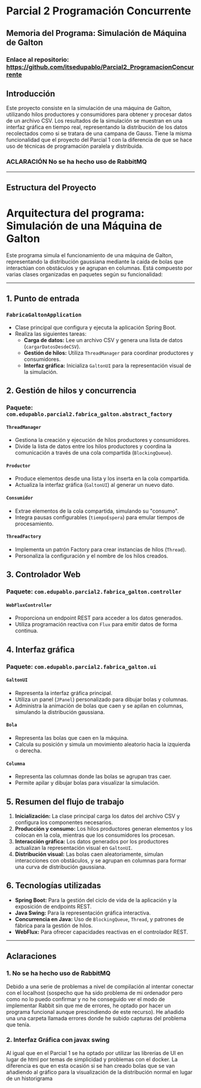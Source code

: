 
# Parcial 2 Programación Concurrente
## Memoria del Programa: Simulación de Máquina de Galton

### Enlace al repositorio: https://github.com/itsedupablo/Parcial2_ProgramacionConcurrente

## Introducción
Este proyecto consiste en la simulación de una máquina de Galton, utilizando hilos productores y consumidores para obtener y procesar datos de un archivo CSV. Los resultados de la simulación se muestran en una interfaz gráfica en tiempo real, representando la distribución de los datos recolectados como si se tratara de una campana de Gauss.
Tiene la misma funcionalidad que el proyecto del Parcial 1 con la diferencia de que se hace uso de técnicas de programación paralela y distribuida.

### **ACLARACIÓN** No se ha hecho uso de RabbitMQ 
-----

## Estructura del Proyecto
# Arquitectura del programa: Simulación de una Máquina de Galton

Este programa simula el funcionamiento de una máquina de Galton, representando la distribución gaussiana mediante la caída de bolas que interactúan con obstáculos y se agrupan en columnas. Está compuesto por varias clases organizadas en paquetes según su funcionalidad:

---

## 1. **Punto de entrada**
### `FabricaGaltonApplication`
- Clase principal que configura y ejecuta la aplicación Spring Boot.
- Realiza las siguientes tareas:
  - **Carga de datos:** Lee un archivo CSV y genera una lista de datos (`cargarDatosDesdeCSV`).
  - **Gestión de hilos:** Utiliza `ThreadManager` para coordinar productores y consumidores.
  - **Interfaz gráfica:** Inicializa `GaltonUI` para la representación visual de la simulación.

## 2. **Gestión de hilos y concurrencia**
### Paquete: `com.edupablo.parcial2.fabrica_galton.abstract_factory`

#### **`ThreadManager`**
- Gestiona la creación y ejecución de hilos productores y consumidores.
- Divide la lista de datos entre los hilos productores y coordina la comunicación a través de una cola compartida (`BlockingQueue`).

#### **`Productor`**
- Produce elementos desde una lista y los inserta en la cola compartida.
- Actualiza la interfaz gráfica (`GaltonUI`) al generar un nuevo dato.

#### **`Consumidor`**
- Extrae elementos de la cola compartida, simulando su "consumo".
- Integra pausas configurables (`tiempoEspera`) para emular tiempos de procesamiento.

#### **`ThreadFactory`**
- Implementa un patrón Factory para crear instancias de hilos (`Thread`).
- Personaliza la configuración y el nombre de los hilos creados.

## 3. **Controlador Web**
### Paquete: `com.edupablo.parcial2.fabrica_galton.controller`

#### **`WebFluxController`**
- Proporciona un endpoint REST para acceder a los datos generados.
- Utiliza programación reactiva con `Flux` para emitir datos de forma continua.

## 4. **Interfaz gráfica**
### Paquete: `com.edupablo.parcial2.fabrica_galton.ui`

#### **`GaltonUI`**
- Representa la interfaz gráfica principal.
- Utiliza un panel (`JPanel`) personalizado para dibujar bolas y columnas.
- Administra la animación de bolas que caen y se apilan en columnas, simulando la distribución gaussiana.

#### **`Bola`**
- Representa las bolas que caen en la máquina.
- Calcula su posición y simula un movimiento aleatorio hacia la izquierda o derecha.

#### **`Columna`**
- Representa las columnas donde las bolas se agrupan tras caer.
- Permite apilar y dibujar bolas para visualizar la simulación.

## 5. **Resumen del flujo de trabajo**
1. **Inicialización:** La clase principal carga los datos del archivo CSV y configura los componentes necesarios.
2. **Producción y consumo:** Los hilos productores generan elementos y los colocan en la cola, mientras que los consumidores los procesan.
3. **Interacción gráfica:** Los datos generados por los productores actualizan la representación visual en `GaltonUI`.
4. **Distribución visual:** Las bolas caen aleatoriamente, simulan interacciones con obstáculos, y se agrupan en columnas para formar una curva de distribución gaussiana.

## 6. **Tecnologías utilizadas**
- **Spring Boot:** Para la gestión del ciclo de vida de la aplicación y la exposición de endpoints REST.
- **Java Swing:** Para la representación gráfica interactiva.
- **Concurrencia en Java:** Uso de `BlockingQueue`, `Thread`, y patrones de fábrica para la gestión de hilos.
- **WebFlux:** Para ofrecer capacidades reactivas en el controlador REST.
---
## Aclaraciones

### 1. **No se ha hecho uso de RabbitMQ**
Debido a una serie de problemas a nivel de compilación al intentar conectar con el localhost (sospecho que ha sido problema de mi ordenador pero como no lo puedo confirmar y no he conseguido ver el modo de implementar Rabbit sin que me de errores, he optado por hacer un programa funcional aunque prescindiendo de este recurso). 
He añadido una una carpeta llamada errores donde he subido capturas del problema que tenía. 

### 2. **Interfaz Gráfica con javax swing**
Al igual que en el Parcial 1 se ha optado por utilizar las librerías de UI en lugar de html por temas de simplicidad y problemas con el docker. La diferencia es que en esta ocasión si se han creado bolas que se van añadiendo al gráfico para la visualización de la distribución normal en lugar de un historigrama

